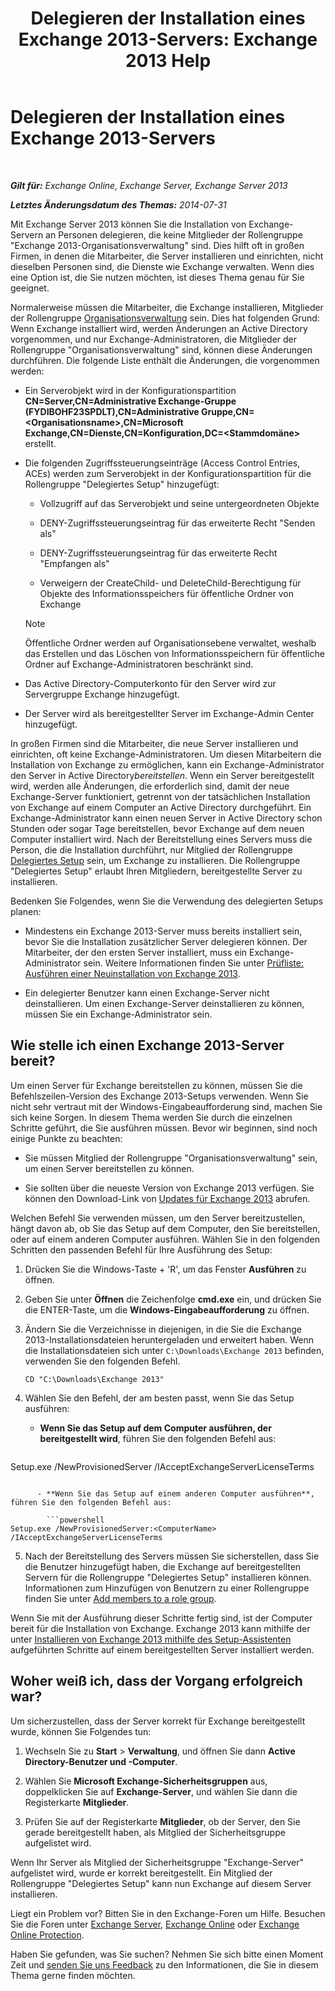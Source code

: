 ﻿---
title: 'Delegieren der Installation eines Exchange 2013-Servers: Exchange 2013 Help'
TOCTitle: Delegieren der Installation eines Exchange 2013-Servers
ms:assetid: f2fc8680-0c7c-4a29-b8f5-d77404fec280
ms:mtpsurl: https://technet.microsoft.com/de-de/library/Bb201741(v=EXCHG.150)
ms:contentKeyID: 62615195
ms.date: 04/24/2018
mtps_version: v=EXCHG.150
ms.translationtype: HT
---

# Delegieren der Installation eines Exchange 2013-Servers

 

_**Gilt für:** Exchange Online, Exchange Server, Exchange Server 2013_

_**Letztes Änderungsdatum des Themas:** 2014-07-31_

Mit Exchange Server 2013 können Sie die Installation von Exchange-Servern an Personen delegieren, die keine Mitglieder der Rollengruppe "Exchange 2013-Organisationsverwaltung" sind. Dies hilft oft in großen Firmen, in denen die Mitarbeiter, die Server installieren und einrichten, nicht dieselben Personen sind, die Dienste wie Exchange verwalten. Wenn dies eine Option ist, die Sie nutzen möchten, ist dieses Thema genau für Sie geeignet.

Normalerweise müssen die Mitarbeiter, die Exchange installieren, Mitglieder der Rollengruppe [Organisationsverwaltung](organization-management-exchange-2013-help.md) sein. Dies hat folgenden Grund: Wenn Exchange installiert wird, werden Änderungen an Active Directory vorgenommen, und nur Exchange-Administratoren, die Mitglieder der Rollengruppe "Organisationsverwaltung" sind, können diese Änderungen durchführen. Die folgende Liste enthält die Änderungen, die vorgenommen werden:

  - Ein Serverobjekt wird in der Konfigurationspartition **CN=Server,CN=Administrative Exchange-Gruppe (FYDIBOHF23SPDLT),CN=Administrative Gruppe,CN=\<Organisationsname\>,CN=Microsoft Exchange,CN=Dienste,CN=Konfiguration,DC=\<Stammdomäne\>** erstellt.

  - Die folgenden Zugriffssteuerungseinträge (Access Control Entries, ACEs) werden zum Serverobjekt in der Konfigurationspartition für die Rollengruppe "Delegiertes Setup" hinzugefügt:
    
      - Vollzugriff auf das Serverobjekt und seine untergeordneten Objekte
    
      - DENY-Zugriffssteuerungseintrag für das erweiterte Recht "Senden als"
    
      - DENY-Zugriffssteuerungseintrag für das erweiterte Recht "Empfangen als"
    
      - Verweigern der CreateChild- und DeleteChild-Berechtigung für Objekte des Informationsspeichers für öffentliche Ordner von Exchange
    

    > [!NOTE]
    > Öffentliche Ordner werden auf Organisationsebene verwaltet, weshalb das Erstellen und das Löschen von Informationsspeichern für öffentliche Ordner auf Exchange-Administratoren beschränkt sind.



  - Das Active Directory-Computerkonto für den Server wird zur Servergruppe Exchange hinzugefügt.

  - Der Server wird als bereitgestellter Server im Exchange-Admin Center hinzugefügt.

In großen Firmen sind die Mitarbeiter, die neue Server installieren und einrichten, oft keine Exchange-Administratoren. Um diesen Mitarbeitern die Installation von Exchange zu ermöglichen, kann ein Exchange-Administrator den Server in Active Directory*bereitstellen*. Wenn ein Server bereitgestellt wird, werden alle Änderungen, die erforderlich sind, damit der neue Exchange-Server funktioniert, getrennt von der tatsächlichen Installation von Exchange auf einem Computer an Active Directory durchgeführt. Ein Exchange-Administrator kann einen neuen Server in Active Directory schon Stunden oder sogar Tage bereitstellen, bevor Exchange auf dem neuen Computer installiert wird. Nach der Bereitstellung eines Servers muss die Person, die die Installation durchführt, nur Mitglied der Rollengruppe [Delegiertes Setup](delegated-setup-exchange-2013-help.md) sein, um Exchange zu installieren. Die Rollengruppe "Delegiertes Setup" erlaubt Ihren Mitgliedern, bereitgestellte Server zu installieren.

Bedenken Sie Folgendes, wenn Sie die Verwendung des delegierten Setups planen:

  - Mindestens ein Exchange 2013-Server muss bereits installiert sein, bevor Sie die Installation zusätzlicher Server delegieren können. Der Mitarbeiter, der den ersten Server installiert, muss ein Exchange-Administrator sein. Weitere Informationen finden Sie unter [Prüfliste: Ausführen einer Neuinstallation von Exchange 2013](checklist-perform-a-new-installation-of-exchange-2013-exchange-2013-help.md).

  - Ein delegierter Benutzer kann einen Exchange-Server nicht deinstallieren. Um einen Exchange-Server deinstallieren zu können, müssen Sie ein Exchange-Administrator sein.

## Wie stelle ich einen Exchange 2013-Server bereit?

Um einen Server für Exchange bereitstellen zu können, müssen Sie die Befehlszeilen-Version des Exchange 2013-Setups verwenden. Wenn Sie nicht sehr vertraut mit der Windows-Eingabeaufforderung sind, machen Sie sich keine Sorgen. In diesem Thema werden Sie durch die einzelnen Schritte geführt, die Sie ausführen müssen. Bevor wir beginnen, sind noch einige Punkte zu beachten:

  - Sie müssen Mitglied der Rollengruppe "Organisationsverwaltung" sein, um einen Server bereitstellen zu können.

  - Sie sollten über die neueste Version von Exchange 2013 verfügen. Sie können den Download-Link von [Updates für Exchange 2013](updates-for-exchange-2013-exchange-2013-help.md) abrufen.

Welchen Befehl Sie verwenden müssen, um den Server bereitzustellen, hängt davon ab, ob Sie das Setup auf dem Computer, den Sie bereitstellen, oder auf einem anderen Computer ausführen. Wählen Sie in den folgenden Schritten den passenden Befehl für Ihre Ausführung des Setup:

1.  Drücken Sie die Windows-Taste + 'R', um das Fenster **Ausführen** zu öffnen.

2.  Geben Sie unter **Öffnen** die Zeichenfolge **cmd.exe** ein, und drücken Sie die ENTER-Taste, um die **Windows-Eingabeaufforderung** zu öffnen.

3.  Ändern Sie die Verzeichnisse in diejenigen, in die Sie die Exchange 2013-Installationsdateien heruntergeladen und erweitert haben. Wenn die Installationsdateien sich unter `C:\Downloads\Exchange 2013` befinden, verwenden Sie den folgenden Befehl.
    
        CD "C:\Downloads\Exchange 2013"

4.  Wählen Sie den Befehl, der am besten passt, wenn Sie das Setup ausführen:
    
      - **Wenn Sie das Setup auf dem Computer ausführen, der bereitgestellt wird**, führen Sie den folgenden Befehl aus:
        
        ```powershell
Setup.exe /NewProvisionedServer /IAcceptExchangeServerLicenseTerms
```
    
      - **Wenn Sie das Setup auf einem anderen Computer ausführen**, führen Sie den folgenden Befehl aus:
        
        ```powershell
Setup.exe /NewProvisionedServer:<ComputerName> /IAcceptExchangeServerLicenseTerms
```

5.  Nach der Bereitstellung des Servers müssen Sie sicherstellen, dass Sie die Benutzer hinzugefügt haben, die Exchange auf bereitgestellten Servern für die Rollengruppe "Delegiertes Setup" installieren können. Informationen zum Hinzufügen von Benutzern zu einer Rollengruppe finden Sie unter [Add members to a role group](manage-role-group-members-exchange-2013-help.md).

Wenn Sie mit der Ausführung dieser Schritte fertig sind, ist der Computer bereit für die Installation von Exchange. Exchange 2013 kann mithilfe der unter [Installieren von Exchange 2013 mithilfe des Setup-Assistenten](install-exchange-2013-using-the-setup-wizard-exchange-2013-help.md) aufgeführten Schritte auf einem bereitgestellten Server installiert werden.

## Woher weiß ich, dass der Vorgang erfolgreich war?

Um sicherzustellen, dass der Server korrekt für Exchange bereitgestellt wurde, können Sie Folgendes tun:

1.  Wechseln Sie zu **Start** \> **Verwaltung**, und öffnen Sie dann **Active Directory-Benutzer und -Computer**.

2.  Wählen Sie **Microsoft Exchange-Sicherheitsgruppen** aus, doppelklicken Sie auf **Exchange-Server**, und wählen Sie dann die Registerkarte **Mitglieder**.

3.  Prüfen Sie auf der Registerkarte **Mitglieder**, ob der Server, den Sie gerade bereitgestellt haben, als Mitglied der Sicherheitsgruppe aufgelistet wird.

Wenn Ihr Server als Mitglied der Sicherheitsgruppe "Exchange-Server" aufgelistet wird, wurde er korrekt bereitgestellt. Ein Mitglied der Rollengruppe "Delegiertes Setup" kann nun Exchange auf diesem Server installieren.

Liegt ein Problem vor? Bitten Sie in den Exchange-Foren um Hilfe. Besuchen Sie die Foren unter [Exchange Server](https://go.microsoft.com/fwlink/p/?linkid=60612), [Exchange Online](https://go.microsoft.com/fwlink/p/?linkid=267542) oder [Exchange Online Protection](https://go.microsoft.com/fwlink/p/?linkid=285351).

Haben Sie gefunden, was Sie suchen? Nehmen Sie sich bitte einen Moment Zeit und [senden Sie uns Feedback](mailto:exsetuphelpfeedback@microsoft.com?subject=exchange%202013%20setup%20help%20feedbac) zu den Informationen, die Sie in diesem Thema gerne finden möchten.


